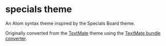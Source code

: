 # specials theme

An Atom syntax theme inspired by the Specials Board theme.

Originally converted from the [TextMate](https://github.com/lamotta/specialsboard)
theme using the [TextMate bundle converter](http://atom.io/docs/latest/converting-a-text-mate-theme).
